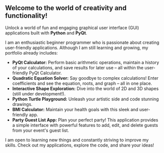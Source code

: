 ## Welcome to the world of creativity and functionality!
Unlock a world of fun and engaging graphical user interface (GUI) applications built with **Python** and **PyQt**.

I am an enthusiastic beginner programmer who is passionate about creating user-friendly applications.
Although I am still learning and growing, my portfolio already includes:
- **PyQt Calculator:** Perform basic arithmetic operations, maintain a history of your calculations, and save results for later use – all within the user-friendly PyQt Calculator.
- **Quadratic Equation Solver:** Say goodbye to complex calculations! Enter coefficients and see the equation, roots, and graph – all in one place.
- **Interactive Shape Exploration:** Dive into the world of 2D and 3D shapes (still under development!).
- **Python Turtle Playground:** Unleash your artistic side and code stunning drawings.
- **BMI Calculator:** Maintain your health goals with this sleek and user-friendly app.
- **Party Guest List App:** Plan your perfect party! This application provides a simple interface with powerful features to add, edit, and delete guests from your event's guest list.

I am open to learning new things and constantly striving to improve my skills.
Check out my applications, explore the code, and share your ideas!

<!---
hrosicka/hrosicka is a ✨ special ✨ repository because its `README.md` (this file) appears on your GitHub profile.
You can click the Preview link to take a look at your changes.
--->
